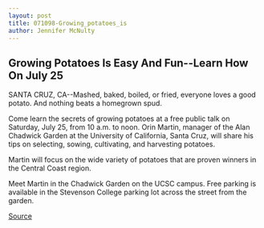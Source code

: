 ```yaml
---
layout: post
title: 071098-Growing_potatoes_is
author: Jennifer McNulty
---
```


## Growing Potatoes Is Easy And Fun--Learn How On July 25

SANTA CRUZ, CA--Mashed, baked, boiled, or fried, everyone loves a good potato. And nothing beats a homegrown spud.

Come learn the secrets of growing potatoes at a free public talk on Saturday, July 25, from 10 a.m. to noon. Orin Martin, manager of the Alan Chadwick Garden at the University of California, Santa Cruz, will share his tips on selecting, sowing, cultivating, and harvesting potatoes.

Martin will focus on the wide variety of potatoes that are proven winners in the Central Coast region.

Meet Martin in the Chadwick Garden on the UCSC campus. Free parking is available in the Stevenson College parking lot across the street from the garden.

[Source](http://www1.ucsc.edu/news_events/press_releases/archive/98-99/07-98/071098-Growing_potatoes_is.html "Permalink to 071098-Growing_potatoes_is")